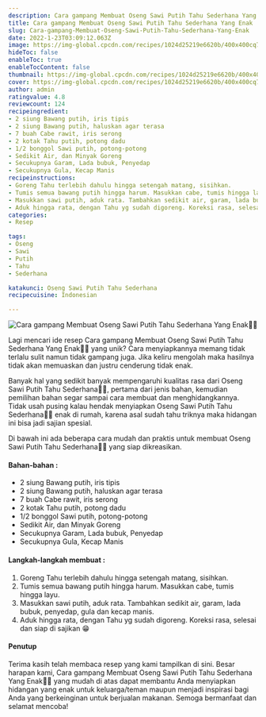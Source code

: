 ```yaml
---
description: Cara gampang Membuat Oseng Sawi Putih Tahu Sederhana Yang Enak"
title: Cara gampang Membuat Oseng Sawi Putih Tahu Sederhana Yang Enak
slug: Cara-gampang-Membuat-Oseng-Sawi-Putih-Tahu-Sederhana-Yang-Enak
date: 2022-1-23T03:09:12.063Z
image: https://img-global.cpcdn.com/recipes/1024d25219e6620b/400x400cq70/photo.jpg
hideToc: false
enableToc: true
enableTocContent: false
thumbnail: https://img-global.cpcdn.com/recipes/1024d25219e6620b/400x400cq70/photo.jpg
cover: https://img-global.cpcdn.com/recipes/1024d25219e6620b/400x400cq70/photo.jpg
author: admin
ratingvalue: 4.8
reviewcount: 124
recipeingredient:
- 2 siung Bawang putih, iris tipis
- 2 siung Bawang putih, haluskan agar terasa
- 7 buah Cabe rawit, iris serong
- 2 kotak Tahu putih, potong dadu
- 1/2 bonggol Sawi putih, potong-potong
- Sedikit Air, dan Minyak Goreng
- Secukupnya Garam, Lada bubuk, Penyedap
- Secukupnya Gula, Kecap Manis
recipeinstructions:
- Goreng Tahu terlebih dahulu hingga setengah matang, sisihkan.
- Tumis semua bawang putih hingga harum. Masukkan cabe, tumis hingga layu.
- Masukkan sawi putih, aduk rata. Tambahkan sedikit air, garam, lada bubuk, penyedap, gula dan kecap manis.
- Aduk hingga rata, dengan Tahu yg sudah digoreng. Koreksi rasa, selesai dan siap di sajikan 😁
categories:
- Resep

tags:
- Oseng
- Sawi
- Putih
- Tahu
- Sederhana

katakunci: Oseng Sawi Putih Tahu Sederhana
recipecuisine: Indonesian

---
```


![Cara gampang Membuat Oseng Sawi Putih Tahu Sederhana Yang Enak👩‍🍳](https://img-global.cpcdn.com/recipes/1024d25219e6620b/400x400cq70/photo.jpg)

Lagi mencari ide resep Cara gampang Membuat Oseng Sawi Putih Tahu Sederhana Yang Enak👩‍🍳 yang unik? Cara menyiapkannya memang tidak terlalu sulit namun tidak gampang juga. Jika keliru mengolah maka hasilnya tidak akan memuaskan dan justru cenderung tidak enak.

Banyak hal yang sedikit banyak mempengaruhi kualitas rasa dari Oseng Sawi Putih Tahu Sederhana👩‍🍳, pertama dari jenis bahan, kemudian pemilihan bahan segar sampai cara membuat dan menghidangkannya. Tidak usah pusing kalau hendak menyiapkan Oseng Sawi Putih Tahu Sederhana👩‍🍳 enak di rumah, karena asal sudah tahu triknya maka hidangan ini bisa jadi sajian spesial.

Di bawah ini ada beberapa cara mudah dan praktis untuk membuat Oseng Sawi Putih Tahu Sederhana👩‍🍳 yang siap dikreasikan.

<!--inarticleads1-->

#### Bahan-bahan :

- 2 siung Bawang putih, iris tipis
- 2 siung Bawang putih, haluskan agar terasa
- 7 buah Cabe rawit, iris serong
- 2 kotak Tahu putih, potong dadu
- 1/2 bonggol Sawi putih, potong-potong
- Sedikit Air, dan Minyak Goreng
- Secukupnya Garam, Lada bubuk, Penyedap
- Secukupnya Gula, Kecap Manis

<!--inarticleads2-->

#### Langkah-langkah membuat :

1. Goreng Tahu terlebih dahulu hingga setengah matang, sisihkan.
1. Tumis semua bawang putih hingga harum. Masukkan cabe, tumis hingga layu.
1. Masukkan sawi putih, aduk rata. Tambahkan sedikit air, garam, lada bubuk, penyedap, gula dan kecap manis.
1. Aduk hingga rata, dengan Tahu yg sudah digoreng. Koreksi rasa, selesai dan siap di sajikan 😁

#### Penutup

Terima kasih telah membaca resep yang kami tampilkan di sini. Besar harapan kami, Cara gampang Membuat Oseng Sawi Putih Tahu Sederhana Yang Enak👩‍🍳 yang mudah di atas dapat membantu Anda menyiapkan hidangan yang enak untuk keluarga/teman maupun menjadi inspirasi bagi Anda yang berkeinginan untuk berjualan makanan. Semoga bermanfaat dan selamat mencoba!